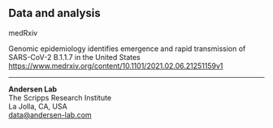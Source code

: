 ## Data and analysis

medRxiv

Genomic epidemiology identifies emergence and rapid transmission of SARS-CoV-2 B.1.1.7 in the United States
https://www.medrxiv.org/content/10.1101/2021.02.06.21251159v1

---
**Andersen Lab**  
The Scripps Research Institute  
La Jolla, CA, USA  
[data@andersen-lab.com](mailto:data@andersen-lab.com)
